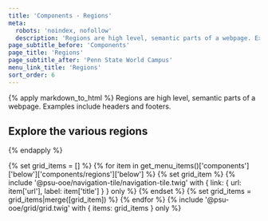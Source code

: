 ```yaml
---
title: 'Components - Regions'
meta:
  robots: 'noindex, nofollow'
  description: 'Regions are high level, semantic parts of a webpage. Examples include headers and footers.'
page_subtitle_before: 'Components'
page_title: 'Regions'
page_subtitle_after: 'Penn State World Campus'
menu_link_title: 'Regions'
sort_order: 6
---
```


{% apply markdown_to_html %}
Regions are high level, semantic parts of a webpage. Examples include headers and footers.

## Explore the various regions
{% endapply %}

{% set grid_items = [] %}
{% for item in get_menu_items()['components']['below']['components/regions']['below'] %}
{% set grid_item %}
{% include '@psu-ooe/navigation-tile/navigation-tile.twig' with {
link: { url: item['url'], label: item['title'] }
} only %}
{% endset %}
{% set grid_items = grid_items|merge([grid_item]) %}
{% endfor %}
{% include '@psu-ooe/grid/grid.twig' with {
items: grid_items
} only %}

